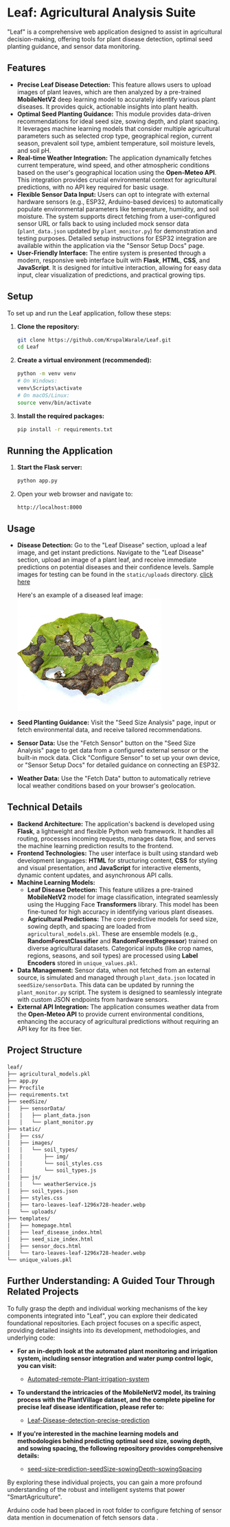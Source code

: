 # Leaf: Agricultural Analysis Suite

"Leaf" is a comprehensive web application designed to assist in agricultural decision-making, offering tools for plant disease detection, optimal seed planting guidance, and sensor data monitoring.

## Features

*   **Precise Leaf Disease Detection:** This feature allows users to upload images of plant leaves, which are then analyzed by a pre-trained **MobileNetV2** deep learning model to accurately identify various plant diseases. It provides quick, actionable insights into plant health.
*   **Optimal Seed Planting Guidance:** This module provides data-driven recommendations for ideal seed size, sowing depth, and plant spacing. It leverages machine learning models that consider multiple agricultural parameters such as selected crop type, geographical region, current season, prevalent soil type, ambient temperature, soil moisture levels, and soil pH.
*   **Real-time Weather Integration:** The application dynamically fetches current temperature, wind speed, and other atmospheric conditions based on the user's geographical location using the **Open-Meteo API**. This integration provides crucial environmental context for agricultural predictions, with no API key required for basic usage.
*   **Flexible Sensor Data Input:** Users can opt to integrate with external hardware sensors (e.g., ESP32, Arduino-based devices) to automatically populate environmental parameters like temperature, humidity, and soil moisture. The system supports direct fetching from a user-configured sensor URL or falls back to using included mock sensor data (`plant_data.json` updated by `plant_monitor.py`) for demonstration and testing purposes. Detailed setup instructions for ESP32 integration are available within the application via the "Sensor Setup Docs" page.
*   **User-Friendly Interface:** The entire system is presented through a modern, responsive web interface built with **Flask**, **HTML**, **CSS**, and **JavaScript**. It is designed for intuitive interaction, allowing for easy data input, clear visualization of predictions, and practical growing tips.

## Setup

To set up and run the Leaf application, follow these steps:

1.  **Clone the repository:**

    ```bash
    git clone https://github.com/KrupalWarale/Leaf.git
    cd Leaf
    ```

2.  **Create a virtual environment (recommended):**

    ```bash
    python -m venv venv
    # On Windows:
    venv\Scripts\activate
    # On macOS/Linux:
    source venv/bin/activate
    ```

3.  **Install the required packages:**

    ```bash
    pip install -r requirements.txt
    ```

## Running the Application

1.  **Start the Flask server:**

    ```bash
    python app.py
    ```

2.  Open your web browser and navigate to:

    ```
    http://localhost:8000
    ```

## Usage

*   **Disease Detection:** Go to the "Leaf Disease" section, upload a leaf image, and get instant predictions. Navigate to the "Leaf Disease" section, upload an image of a plant leaf, and receive immediate predictions on potential diseases and their confidence levels. Sample images for testing can be found in the `static/uploads` directory. [click here](https://github.com/KrupalWarale/SmartAgriculture-Smart-Plant-Monitoring-and-Disease-Detection-System/tree/main/static/uploads)

    Here's an example of a diseased leaf image:
    ![Sample Diseased Leaf](static/uploads/Alternaria_Leaf_resized.jpg)
*   **Seed Planting Guidance:** Visit the "Seed Size Analysis" page, input or fetch environmental data, and receive tailored recommendations.
*   **Sensor Data:** Use the "Fetch Sensor" button on the "Seed Size Analysis" page to get data from a configured external sensor or the built-in mock data. Click "Configure Sensor" to set up your own device, or "Sensor Setup Docs" for detailed guidance on connecting an ESP32.
*   **Weather Data:** Use the "Fetch Data" button to automatically retrieve local weather conditions based on your browser's geolocation.

## Technical Details

*   **Backend Architecture:** The application's backend is developed using **Flask**, a lightweight and flexible Python web framework. It handles all routing, processes incoming requests, manages data flow, and serves the machine learning prediction results to the frontend.
*   **Frontend Technologies:** The user interface is built using standard web development languages: **HTML** for structuring content, **CSS** for styling and visual presentation, and **JavaScript** for interactive elements, dynamic content updates, and asynchronous API calls.
*   **Machine Learning Models:**
    *   **Leaf Disease Detection:** This feature utilizes a pre-trained **MobileNetV2** model for image classification, integrated seamlessly using the Hugging Face **Transformers** library. This model has been fine-tuned for high accuracy in identifying various plant diseases.
    *   **Agricultural Predictions:** The core predictive models for seed size, sowing depth, and spacing are loaded from `agricultural_models.pkl`. These are ensemble models (e.g., **RandomForestClassifier** and **RandomForestRegressor**) trained on diverse agricultural datasets. Categorical inputs (like crop names, regions, seasons, and soil types) are processed using **Label Encoders** stored in `unique_values.pkl`.
*   **Data Management:** Sensor data, when not fetched from an external source, is simulated and managed through `plant_data.json` located in `seedSize/sensorData`. This data can be updated by running the `plant_monitor.py` script. The system is designed to seamlessly integrate with custom JSON endpoints from hardware sensors.
*   **External API Integration:** The application consumes weather data from the **Open-Meteo API** to provide current environmental conditions, enhancing the accuracy of agricultural predictions without requiring an API key for its free tier.

## Project Structure

```
leaf/
├── agricultural_models.pkl
├── app.py
├── Procfile
├── requirements.txt
├── seedSize/
│   ├── sensorData/
│   │   ├── plant_data.json
│   │   └── plant_monitor.py
├── static/
│   ├── css/
│   ├── images/
│   │   └── soil_types/
│   │       ├── img/
│   │       └── soil_styles.css
│   │       └── soil_types.js
│   ├── js/
│   │   └── weatherService.js
│   ├── soil_types.json
│   ├── styles.css
│   ├── taro-leaves-leaf-1296x728-header.webp
│   └── uploads/
├── templates/
│   ├── homepage.html
│   ├── leaf_disease_index.html
│   ├── seed_size_index.html
│   ├── sensor_docs.html
│   └── taro-leaves-leaf-1296x728-header.webp
└── unique_values.pkl
```

## Further Understanding: A Guided Tour Through Related Projects

To fully grasp the depth and individual working mechanisms of the key components integrated into "Leaf", you can explore their dedicated foundational repositories. Each project focuses on a specific aspect, providing detailed insights into its development, methodologies, and underlying code:

*   **For an in-depth look at the automated plant monitoring and irrigation system, including sensor integration and water pump control logic, you can visit:**
    *   [Automated-remote-Plant-irrigation-system](https://github.com/KrupalWarale/Automated-remote-Plant-irrigation-system)

*   **To understand the intricacies of the MobileNetV2 model, its training process with the PlantVillage dataset, and the complete pipeline for precise leaf disease identification, please refer to:**
    *   [Leaf-Disease-detection-precise-prediction](https://github.com/KrupalWarale/Leaf-Disease-detection-precise-prediction)

*   **If you're interested in the machine learning models and methodologies behind predicting optimal seed size, sowing depth, and sowing spacing, the following repository provides comprehensive details:**
    *   [seed-size-prediction-seedSize-sowingDepth-sowingSpacing](https://github.com/KrupalWarale/seed-size-prediction-seedSize-sowingDepth-sowingSpacing)

By exploring these individual projects, you can gain a more profound understanding of the robust and intelligent systems that power "SmartAgriculture".

Arduino code had been placed in root folder to configure fetching of sensor data mention in documenation of fetch sensors data . 

